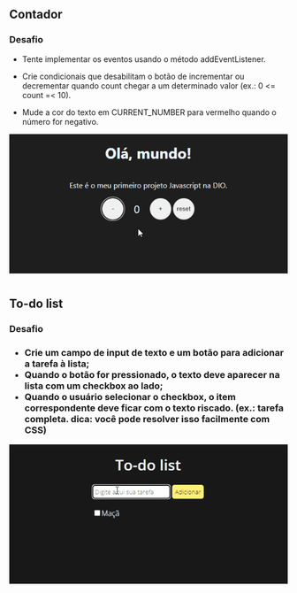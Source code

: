 ## Contador
<!-- 600x300 -->
 <h3>Desafio</h3>

- Tente implementar os eventos usando o método addEventListener.

- Crie condicionais que desabilitam o botão de incrementar ou decrementar quando count chegar a um determinado valor (ex.: 0 <= count =< 10).

- Mude a cor do texto em CURRENT_NUMBER para vermelho quando o número for negativo.

<div align='center'>
<img   src='./assets/Contador.gif' alt='Contador'  ></img>
</div>

#
## To-do list

<h3>Desafio<h3>

- Crie um campo de input de texto e um botão para adicionar a tarefa à lista;
- Quando o botão for pressionado, o texto deve aparecer na lista com um checkbox ao lado;
- Quando o usuário selecionar o checkbox, o item correspondente deve ficar com o texto riscado. (ex.: tarefa completa. dica: você pode resolver isso facilmente com CSS)

<div align='center'>
<img   src='./assets/To-do list.gif' alt='To-do list'  ></img>
</div>